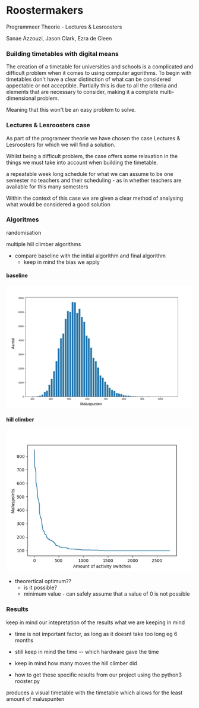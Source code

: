 # Roostermakers

Programmeer Theorie - Lectures & Lesroosters

Sanae Azzouzi, Jason Clark, Ezra de Cleen

### Building timetables with digital means 

The creation of a timetable for universities and schools is a complicated and difficult problem when it comes to using computer agorithms. To begin with timetables don't have a clear distinction of what can be considered appectable or not acceptible. Partially this is due to all the criteria and elements that are necessary to consider, making it a complete multi-dimensional problem. 



Meaning that this won't be an easy problem to solve.

### Lectures & Lesroosters case

As part of the programeer theorie we have chosen the case Lectures & Lesroosters for which we will find a solution. 


Whilst being a difficult problem, the case offers some relaxation in the things we must take into account when building the timetable. 

a repeatable week long schedule for what we can assume to be one semester
no teachers and their scheduling - as in whether teachers are available for this many semesters


Within the context of this case we are given a clear method of analysing what would be considered a good solution

### Algoritmes 

randomisation

multiple hill climber algorithms 

- compare baseline with the initial algorithm and final algorithm
    - keep in mind the bias we apply

#### baseline

<img src="images/baseline_results.jpeg " width="500">

#### hill climber

<img src="images/hillclimber_results.jpeg " width="500">

- theorertical optimum?? 
    - is it possible?
    - minimum value - can safely assume that a value of 0 is not possible 

### Results

keep in mind our intepretation of the results what we are keeping in mind

- time is not important factor, as long as it doesnt take too long eg 6 months
- still keep in mind the time -- which hardware gave the time 
- keep in mind how many moves the hill climber did

- how to get these specific results from our project using the 
python3 rooster.py

produces a visual timetable with the timetable which allows for the least amount of maluspunten 
